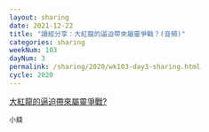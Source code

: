 ```yaml
---
layout: sharing
date: 2021-12-22
title: "讀經分享：大紅龍的逼迫帶來屬靈爭戰？(音頻)"
categories: sharing
weekNum: 103
dayNum: 3
permalink: /sharing/2020/wk103-day3-sharing.html
cycle: 2020
---
```


[大紅龍的逼迫帶來屬靈爭戰?](https://eccseattle.github.io/media/sharing/2020/wk103/2021-12-22-bin.m4a)

`小錢`
